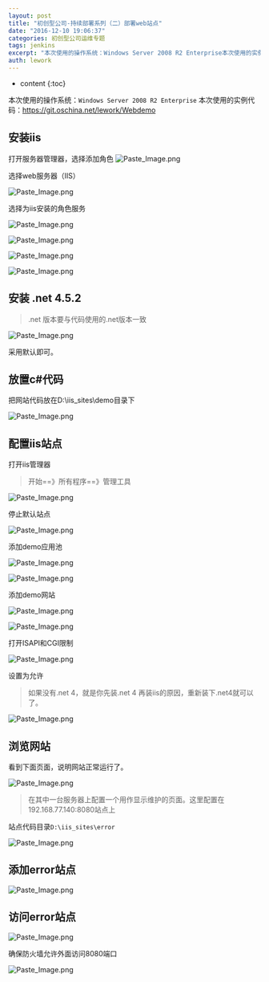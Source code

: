 ```yaml
---
layout: post
title: "初创型公司-持续部署系列（二）部署web站点"
date: "2016-12-10 19:06:37"
categories: 初创型公司运维专题
tags: jenkins
excerpt: "本次使用的操作系统：Windows Server 2008 R2 Enterprise本次使用的实例代码：https://git.oschina..."
auth: lework
---
```

* content
{:toc}

本次使用的操作系统：`Windows Server 2008 R2 Enterprise`
本次使用的实例代码：https://git.oschina.net/lework/Webdemo

## 安装iis

打开服务器管理器，选择添加角色
![Paste_Image.png](/assets/images/ops/3629406-e225bea01cf4881f.png)

选择web服务器（IIS）

![Paste_Image.png](/assets/images/ops/3629406-1d606535ea4c8a53.png)


选择为iis安装的角色服务

![Paste_Image.png](/assets/images/ops/3629406-bfd462079f84e026.png)

![Paste_Image.png](/assets/images/ops/3629406-eb483ed23e0dcb27.png)

![Paste_Image.png](/assets/images/ops/3629406-4467e577b0c043fd.png)


![Paste_Image.png](/assets/images/ops/3629406-79ed83acf812326f.png)




## 安装 .net 4.5.2
> .net 版本要与代码使用的.net版本一致


![Paste_Image.png](/assets/images/ops/3629406-745ca9b0be6e89bb.png)

采用默认即可。



## 放置c#代码
把网站代码放在D:\iis_sites\demo目录下

![Paste_Image.png](/assets/images/ops/3629406-bfd296bbd9fc3a1a.png)


## 配置iis站点
打开iis管理器
> 开始==》所有程序==》管理工具


![Paste_Image.png](/assets/images/ops/3629406-62a54bb1255bde70.png)


停止默认站点

![Paste_Image.png](/assets/images/ops/3629406-b6b6562a9b56d37f.png)


添加demo应用池

![Paste_Image.png](/assets/images/ops/3629406-f6b4d403c9adf6e5.png)

![Paste_Image.png](/assets/images/ops/3629406-8949485ddf26173e.png)


添加demo网站

![Paste_Image.png](/assets/images/ops/3629406-5dac39d0218e9d62.png)


![Paste_Image.png](/assets/images/ops/3629406-a5ceb4955690cd1d.png)



打开ISAPI和CGI限制

![Paste_Image.png](/assets/images/ops/3629406-6e236867c11b2fa5.png)

设置为允许
> 如果没有.net 4，就是你先装.net 4 再装iis的原因，重新装下.net4就可以了。

![Paste_Image.png](/assets/images/ops/3629406-bdaa382b3399b62b.png)


## 浏览网站

看到下面页面，说明网站正常运行了。


![Paste_Image.png](/assets/images/ops/3629406-8d3f43c72fec44fc.png)




> 在其中一台服务器上配置一个用作显示维护的页面。这里配置在192.168.77.140:8080站点上

站点代码目录`D:\iis_sites\error`


![Paste_Image.png](/assets/images/ops/3629406-f145521f647b2c0e.png)


## 添加error站点


![Paste_Image.png](/assets/images/ops/3629406-8effd1e83bc8ec34.png)

## 访问error站点

![Paste_Image.png](/assets/images/ops/3629406-011a74f79945bd02.png)



确保防火墙允许外面访问8080端口

![Paste_Image.png](/assets/images/ops/3629406-386cf5221111c3e1.png)
